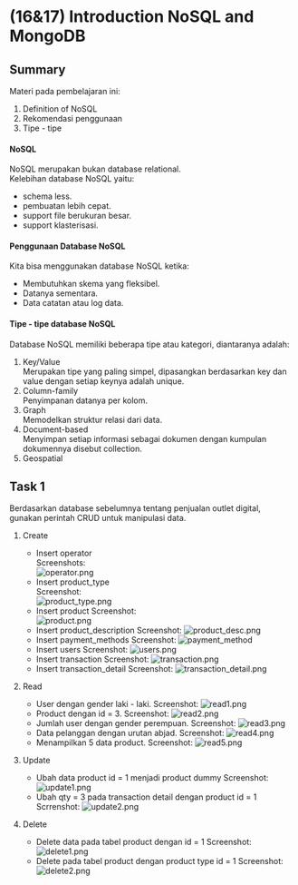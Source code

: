 # (16&17) Introduction NoSQL and MongoDB
## Summary
Materi pada pembelajaran ini:
1. Definition of NoSQL
2. Rekomendasi penggunaan
3. Tipe - tipe


#### NoSQL
NoSQL merupakan bukan database relational.  
Kelebihan database NoSQL yaitu:
- schema less.
- pembuatan lebih cepat.
- support file berukuran besar.
- support klasterisasi.
  
#### Penggunaan Database NoSQL
Kita bisa menggunakan database NoSQL ketika:
- Membutuhkan skema yang fleksibel.
- Datanya sementara.
- Data catatan atau log data.

#### Tipe - tipe database NoSQL
Database NoSQL memiliki beberapa tipe atau kategori, diantaranya adalah:
1. Key/Value  
Merupakan tipe yang paling simpel, dipasangkan berdasarkan key dan value dengan setiap keynya adalah unique.
2. Column-family  
Penyimpanan datanya per kolom.
3. Graph  
Memodelkan struktur relasi dari data.
4. Document-based  
Menyimpan setiap informasi sebagai dokumen dengan kumpulan dokumennya disebut collection.
5. Geospatial

## Task 1
Berdasarkan database sebelumnya tentang penjualan outlet digital, gunakan perintah CRUD untuk manipulasi data.  
1. Create
    - Insert operator  
        Screenshots:  
        ![operator.png](./screenshots/Screenshot%20(194).png)
    - Insert product_type  
        Screenshot:  
        ![product_type.png](./screenshots/Screenshot%20(195).png)
    - Insert product
        Screenshot:  
        ![product.png](./screenshots/Screenshot%20(196).png)
    - Insert product_description
        Screenshot:
        ![product_desc.png](./screenshots/Screenshot%20(197).png)
    - Insert payment_methods
        Screenshot:
        ![payment_method](./screenshots/Screenshot%20(198).png)
    - Insert users
        Screenshot:
        ![users.png](./screenshots/Screenshot%20(199).png)
    - Insert transaction
        Screenshot:
        ![transaction.png](./screenshots/Screenshot%20(200).png)
    - Insert transaction_detail
        Screenshot:
        ![transaction_detail.png](./screenshots/Screenshot%20(201).png)
  
2. Read
    - User dengan gender laki - laki.
        Screenshot:
        ![read1.png](./screenshots/Screenshot%20(202).png)
    - Product dengan id = 3.
        Screenshot:
        ![read2.png](./screenshots/Screenshot%20(203).png)
    - Jumlah user dengan gender perempuan.
        Screenshot:
        ![read3.png](./screenshots/Screenshot%20(204).png)
    - Data pelanggan dengan urutan abjad.
        Screenshot:
        ![read4.png](./screenshots/Screenshot%20(205).png)
    - Menampilkan 5 data product.
        Screenshot:
        ![read5.png](./screenshots/Screenshot%20(206).png)
  
3. Update
    - Ubah data product id = 1 menjadi product dummy
        Screenshot:
        ![update1.png](./screenshots/Screenshot%20(207).png)
    - Ubah qty = 3 pada transaction detail dengan product id = 1
        Scrrenshot:
        ![update2.png](./screenshots/Screenshot%20(208).png)
  
4. Delete
    - Delete data pada tabel product dengan id = 1
        Screenshot:  
        ![delete1.png](./screenshots/Screenshot%20(209).png)
    - Delete pada tabel product dengan product type id = 1
        Screenshot:  
        ![delete2.png](./screenshots/Screenshot%20(210).png)
        
